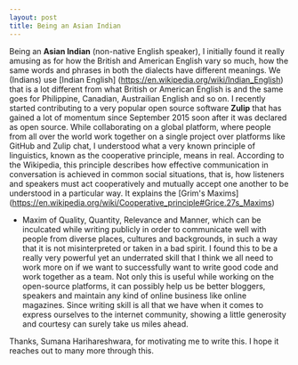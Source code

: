 ```yaml
---
layout: post
title: Being an Asian Indian
---
```

Being an **Asian Indian** (non-native English speaker), I initially found it really amusing as for how the British 
and American English vary so much, how the same words and phrases in both the dialects have different meanings.
We (Indians) use [Indian English] (https://en.wikipedia.org/wiki/Indian_English) that is a lot different from what
British or American English is and the same goes for Philippine, Canadian, Austrailian English and so on. I 
recently started contributing to a very popular open source software **Zulip** that has gained a lot of momentum 
since September 2015 soon after it was declared as open source. While collaborating on a global platform,
where people from all over the world work together on a single project over platforms like GitHub and Zulip chat,
I understood what a very known principle of linguistics, known as the cooperative principle, means in real. 
According to the Wikipedia, this principle describes how effective communication in conversation is achieved in 
common social situations, that is, how listeners and speakers must act cooperatively and mutually accept one 
another to be understood in a particular way. It explains the [Grim's Maxims] (https://en.wikipedia.org/wiki/Cooperative_principle#Grice.27s_Maxims)
- Maxim of Quality, Quantity, Relevance and Manner, which can be inculcated while writing publicly in order 
to communicate well with people from diverse places, cultures and backgrounds, in such a way that it is not 
misinterpreted or taken in a bad spirit. I found this to be a really very powerful yet an underrated skill that
I think we all need to work more on if we want to successfully want to write good code and work together
as a team. Not only this is useful while working on the open-source platforms, it can possibly help us be better 
bloggers, speakers and maintain any kind of online business like online magazines.  Since writing skill is all 
that we have when it comes to express ourselves to the internet community, showing a little generosity and courtesy 
can surely take us miles ahead. 

Thanks, Sumana Harihareshwara, for motivating me to write this. I hope it reaches out to many more through this.  
